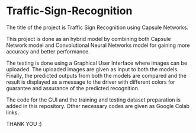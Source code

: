 # Traffic-Sign-Recognition

The title of the project is Traffic Sign Recognition using Capsule Networks. 

This project is done as an hybrid model by combining both Capsule Network model and Convolutional Neural Networks model for gaining more accuracy and better performance.

The testing is done using a Graphical User Interface where images can be uploaded.
The uploaded images are given as input to both the models.
Finally, the predicted outputs from both the models are compared and the result is displayed as a message to the driver with different colors for guarantee and assurance of the predicted recognition.

The code for the GUI and the training and testing dataset preparation is added in this repository. Other necessary codes are given as Google Colab links.

THANK YOU :)
